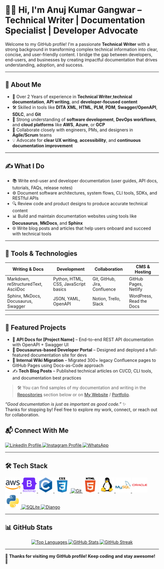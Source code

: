 # 👩‍💻 Hi, I'm Anuj Kumar Gangwar – Technical Writer | Documentation Specialist | Developer Advocate

Welcome to my GitHub profile! I'm a passionate **Technical Writer** with a strong background in transforming complex technical information into clear, concise, and user-friendly content. I bridge the gap between developers, end-users, and businesses by creating impactful documentation that drives understanding, adoption, and success.

---

## 📌 About Me

- 📝 Over 2 Years of experience in **Technical Writer**,**technical documentation**, **API writing**, and **developer-focused content**
- 🛠️ Skilled in tools like **DITA XML**, **HTML**, **PLM**, **PDM**, **Swagger/OpenAPI**, **SDLC**, and **Git**
- 🧠 Strong understanding of **software development**, **DevOps workflows**, and **cloud platforms** like **AWS**, **Azure**, or **GCP**
- 🤝 Collaborate closely with engineers, PMs, and designers in **Agile/Scrum** teams
- 💡 Advocate for **clear UX writing**, **accessibility**, and **continuous documentation improvement**

---

## ✍️ What I Do

- 📚 Write end-user and developer documentation (user guides, API docs, tutorials, FAQs, release notes)
- ⚙️ Document software architectures, system flows, CLI tools, SDKs, and RESTful APIs
- 🔍 Review code and product designs to produce accurate technical content
- 📊 Build and maintain documentation websites using tools like **Docusaurus**, **MkDocs**, and **Sphinx**
- 🌐 Write blog posts and articles that help users onboard and succeed with technical tools

---

## 🧰 Tools & Technologies

| Writing & Docs | Development | Collaboration | CMS & Hosting |
|----------------|-------------|----------------|----------------|
| Markdown, reStructuredText, AsciiDoc | Python, HTML, CSS, JavaScript basics | Git, GitHub, Jira, Confluence | GitHub Pages, Netlify |
| Sphinx, MkDocs, Docusaurus, Swagger | JSON, YAML, OpenAPI | Notion, Trello, Slack | WordPress, Read the Docs |

---

## 📌 Featured Projects

- 🧾 **API Docs for [Project Name]** – End-to-end REST API documentation with OpenAPI + Swagger UI  
- 📘 **Docusaurus-based Developer Portal** – Designed and deployed a full-featured documentation site for devs  
- 🔄 **Internal Wiki Migration** – Migrated 300+ legacy Confluence pages to GitHub Pages using Docs-as-Code approach  
- ✍️ **Tech Blog Posts** – Published technical articles on CI/CD, CLI tools, and documentation best practices

> 🛠️ You can find samples of my documentation and writing in the [Repositories](#) section below or on [My Website](#) / [Portfolio](#).

_“Good documentation is just as important as good code.”_ ✨  
Thanks for stopping by! Feel free to explore my work, connect, or reach out for collaboration.



## 📬 Connect With Me  
<p align="left">
  <!-- LinkedIn -->
  <a href="https://www.linkedin.com/in/anuj-kumar-gangwar-61723a241/" target="blank">
    <img align="center" src="https://raw.githubusercontent.com/rahuldkjain/github-profile-readme-generator/master/src/images/icons/Social/linked-in-alt.svg" alt="LinkedIn Profile" height="30" width="40" />
  </a>

  <!-- Instagram -->
  <a href="https://www.instagram.com/anuj_gang_war?igsh=MXF2c2k2bHBkejU3Zg==" target="blank">
    <img align="center" src="https://raw.githubusercontent.com/rahuldkjain/github-profile-readme-generator/master/src/images/icons/Social/instagram.svg" alt="Instagram Profile" height="30" width="40" />
  </a>

  <!-- WhatsApp -->
  <a href="https://wa.me/6395437604" target="blank">
    <img align="center" src="https://upload.wikimedia.org/wikipedia/commons/6/6b/WhatsApp.svg" alt="WhatsApp" height="30" width="40" />
  </a>
</p>


---

## 🛠️ Tech Stack  
<p align="left">
  <a href="https://aws.amazon.com" target="_blank" rel="noreferrer">
    <img src="https://raw.githubusercontent.com/devicons/devicon/master/icons/amazonwebservices/amazonwebservices-original-wordmark.svg" alt="AWS" width="50" height="50"/>
  </a>
    <a href="https://getbootstrap.com" target="_blank" rel="noreferrer">
    <img src="https://raw.githubusercontent.com/devicons/devicon/master/icons/bootstrap/bootstrap-plain-wordmark.svg" alt="Bootstrap" width="50" height="50"/>
  </a>
  <a href="https://www.cprogramming.com/" target="_blank" rel="noreferrer">
    <img src="https://raw.githubusercontent.com/devicons/devicon/master/icons/c/c-original.svg" alt="C" width="50" height="50"/>
  </a>
  <a href="https://www.w3schools.com/css/" target="_blank" rel="noreferrer">
    <img src="https://raw.githubusercontent.com/devicons/devicon/master/icons/css3/css3-original-wordmark.svg" alt="CSS3" width="50" height="50"/>
  </a>
  <a href="https://git-scm.com/" target="_blank" rel="noreferrer">
    <img src="https://www.vectorlogo.zone/logos/git-scm/git-scm-icon.svg" alt="Git" width="50" height="50"/>
  </a>
  <a href="https://www.w3.org/html/" target="_blank" rel="noreferrer">
    <img src="https://raw.githubusercontent.com/devicons/devicon/master/icons/html5/html5-original-wordmark.svg" alt="HTML5" width="50" height="50"/>
  </a>
    <a href="https://www.linux.org/" target="_blank" rel="noreferrer">
    <img src="https://raw.githubusercontent.com/devicons/devicon/master/icons/linux/linux-original.svg" alt="Linux" width="50" height="50"/>
  </a>
  <a href="https://www.mysql.com/" target="_blank" rel="noreferrer">
    <img src="https://raw.githubusercontent.com/devicons/devicon/master/icons/mysql/mysql-original-wordmark.svg" alt="MySQL" width="50" height="50"/>
  </a>
  <a href="https://www.oracle.com/" target="_blank" rel="noreferrer">
    <img src="https://raw.githubusercontent.com/devicons/devicon/master/icons/oracle/oracle-original.svg" alt="Oracle" width="50" height="50"/>
  </a>
  <a href="https://www.python.org" target="_blank" rel="noreferrer">
    <img src="https://raw.githubusercontent.com/devicons/devicon/master/icons/python/python-original.svg" alt="Python" width="50" height="50"/>
  </a>
  <a href="https://www.sqlite.org/" target="_blank" rel="noreferrer">
    <img src="https://www.vectorlogo.zone/logos/sqlite/sqlite-icon.svg" alt="SQLite" width="50" height="50"/>
  </a>
   <a href="https://www.djangoproject.com/" target="_blank" rel="noreferrer">
    <img src="https://cdn.worldvectorlogo.com/logos/django.svg" alt="Django" width="50" height="50"/>
</a>

</p>

---

## 📊 GitHub Stats  
<p align="center">
  <a href="https://github.com/anuj-gangwar">
    <img align="center" src="https://github-readme-stats.vercel.app/api/top-langs?username=anuj-gangwar&show_icons=true&locale=en&layout=compact" alt="Top Languages" height="170" />
  </a>
  <a href="https://github.com/anuj-gangwar">
    <img align="center" src="https://github-readme-stats.vercel.app/api?username=anuj-gangwar&show_icons=true&count_private=true&theme=react" alt="GitHub Stats" height="170"/>
  </a>
  <a href="https://github.com/anuj-gangwar">
    <img align="center" src="https://github-readme-streak-stats.herokuapp.com/?user=anuj-gangwar&theme=black-ice&hide_border=true&stroke=0000&background=060A0CD0" alt="GitHub Streak" height="170"/>
  </a>
</p>


---

🚀 **Thanks for visiting my GitHub profile! Keep coding and stay awesome!** 🚀
